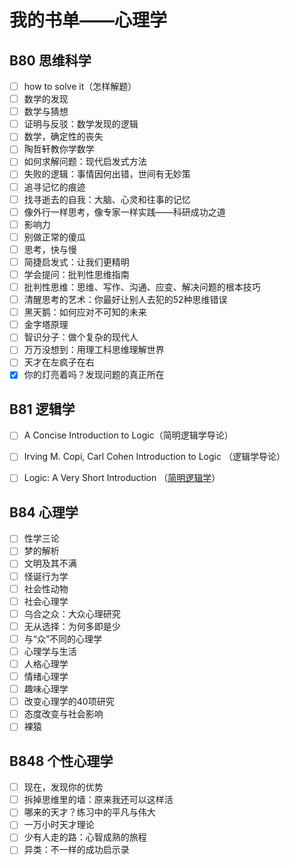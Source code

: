 # 我的书单——心理学

## B80 思维科学

- [ ] how to solve it（怎样解题）
- [ ] 数学的发现
- [ ] 数学与猜想
- [ ] 证明与反驳：数学发现的逻辑
- [ ] 数学，确定性的丧失
- [ ] 陶哲轩教你学数学
- [ ] 如何求解问题：现代启发式方法
- [ ] 失败的逻辑：事情因何出错，世间有无妙策
- [ ] 追寻记忆的痕迹
- [ ] 找寻逝去的自我：大脑、心灵和往事的记忆
- [ ] 像外行一样思考，像专家一样实践——科研成功之道
- [ ] 影响力
- [ ] 别做正常的傻瓜
- [ ] 思考，快与慢
- [ ] 简捷启发式：让我们更精明
- [ ] 学会提问：批判性思维指南
- [ ] 批判性思维：思维、写作、沟通、应变、解决问题的根本技巧
- [ ] 清醒思考的艺术：你最好让别人去犯的52种思维错误
- [ ] 黑天鹅：如何应对不可知的未来
- [ ] 金字塔原理
- [ ] 智识分子：做个复杂的现代人
- [ ] 万万没想到：用理工科思维理解世界
- [ ] 天才在左疯子在右
- [x] 你的灯亮着吗？发现问题的真正所在

## B81 逻辑学

- [ ] A Concise Introduction to Logic（简明逻辑学导论）
- [ ] Irving M. Copi, Carl Cohen Introduction to Logic （逻辑学导论）
- [ ] Logic: A Very Short Introduction （[简明逻辑学][short_logic]）

  [short_logic]: https://wxflogic.gitbook.io/logic/

## B84 心理学

- [ ] 性学三论
- [ ] 梦的解析
- [ ] 文明及其不满
- [ ] 怪诞行为学
- [ ] 社会性动物
- [ ] 社会心理学
- [ ] 乌合之众：大众心理研究
- [ ] 无从选择：为何多即是少
- [ ] 与“众”不同的心理学
- [ ] 心理学与生活
- [ ] 人格心理学
- [ ] 情绪心理学
- [ ] 趣味心理学
- [ ] 改变心理学的40项研究
- [ ] 态度改变与社会影响
- [ ] 裸猿

## B848 个性心理学

- [ ] 现在，发现你的优势
- [ ] 拆掉思维里的墙：原来我还可以这样活
- [ ] 哪来的天才？练习中的平凡与伟大
- [ ] 一万小时天才理论
- [ ] 少有人走的路：心智成熟的旅程
- [ ] 异类：不一样的成功启示录
